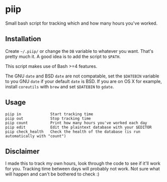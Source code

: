 # piip
Small bash script for tracking which and how many hours you've worked.

## Installation
Create `~/.piip/` or change the `DB` variable to whatever you want. That's
pretty much it. A good idea is to add the script to `$PATH`.

This script makes use of Bash >=4 features.

The GNU `date` and BSD `date` are not compatable, set the `$DATEBIN` variable
to you GNU `date` if your default `date` is BSD. If you are on OS X for
example, install `coreutils` with `brew` and set `$DATEBIN` to `gdate`.

## Usage
```
piip in             Start tracking time
piip out            Stop tracking time
piip count          Print how many hours you've worked each day
piip edit           Edit the plaintext database with your $EDITOR
piip check_health   Check the health of the database (is run automatically with "count")
```

## Disclaimer
I made this to track my own hours, look through the code to see if it'll work
for you. Tracking time between days will probably not work. Not sure what will
happen and can't be bothered to check :)
